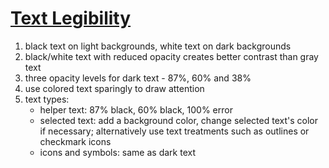 # [Text Legibility](https://material.io/design/color/text-legibility.html)
1. black text on light backgrounds, white text on dark backgrounds
2. black/white text with reduced opacity creates better contrast than gray text
3. three opacity levels for dark text - 87%, 60% and 38%
4. use colored text sparingly to draw attention
5. text types:
   + helper text: 87% black, 60% black, 100% error
   + selected text: add a background color, change selected text's color if necessary; alternatively use text treatments such as outlines or checkmark icons 
   + icons and symbols: same as dark text
